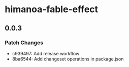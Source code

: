 # himanoa-fable-effect

## 0.0.3

### Patch Changes

- c939497: Add release workflow
- 8ba6544: Add changeset operations in package.json
